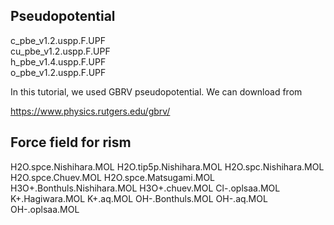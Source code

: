 ## Pseudopotential 
c_pbe_v1.2.uspp.F.UPF   
cu_pbe_v1.2.uspp.F.UPF  
h_pbe_v1.4.uspp.F.UPF   
o_pbe_v1.2.uspp.F.UPF

In this tutorial, we used GBRV pseudopotential. 
We can download from 

https://www.physics.rutgers.edu/gbrv/


## Force field for rism
H2O.spce.Nishihara.MOL
H2O.tip5p.Nishihara.MOL
H2O.spc.Nishihara.MOL
H2O.spce.Chuev.MOL
H2O.spce.Matsugami.MOL
H3O+.Bonthuls.Nishihara.MOL
H3O+.chuev.MOL
Cl-.oplsaa.MOL
K+.Hagiwara.MOL
K+.aq.MOL
OH-.Bonthuls.MOL
OH-.aq.MOL
OH-.oplsaa.MOL

